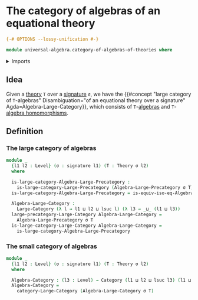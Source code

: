 # The category of algebras of an equational theory

```agda
{-# OPTIONS --lossy-unification #-}

module universal-algebra.category-of-algebras-of-theories where
```

<details><summary>Imports</summary>

```agda
open import category-theory.categories
open import category-theory.isomorphisms-in-large-precategories
open import category-theory.large-categories
open import category-theory.large-precategories

open import foundation.dependent-pair-types
open import foundation.sets
open import foundation.subtype-identity-principle
open import foundation.universe-levels

open import foundation-core.equality-dependent-pair-types
open import foundation-core.equivalences
open import foundation-core.function-types
open import foundation-core.identity-types

open import universal-algebra.algebraic-theories
open import universal-algebra.algebras-of-theories
open import universal-algebra.homomorphisms-of-algebras
open import universal-algebra.isomorphisms-of-algebras
open import universal-algebra.models-of-signatures
open import universal-algebra.precategory-of-algebras-of-theories
open import universal-algebra.signatures
```

</details>

## Idea

Given a [theory](universal-algebra.algebraic-theories.md) `T` over a
[signature](universal-algebra.signatures.md) `σ`, we have the
{{#concept "large category of `T`-algebras" Disambiguation="of an equational theory over a signature" Agda=Algebra-Large-Category}},
which consists of `T`-[algebras](universal-algebra.algebras-of-theories.md) and
`T`-[algebra homomorphisms](universal-algebra.homomorphisms-of-algebras.md).

## Definition

### The large category of algebras

```agda
module _
  {l1 l2 : Level} (σ : signature l1) (T : Theory σ l2)
  where

  is-large-category-Algebra-Large-Precategory :
    is-large-category-Large-Precategory (Algebra-Large-Precategory σ T)
  is-large-category-Algebra-Large-Precategory = is-equiv-iso-eq-Algebra σ T

  Algebra-Large-Category :
    Large-Category (λ l → l1 ⊔ l2 ⊔ lsuc l) (λ l3 → _⊔_ (l1 ⊔ l3))
  large-precategory-Large-Category Algebra-Large-Category =
    Algebra-Large-Precategory σ T
  is-large-category-Large-Category Algebra-Large-Category =
    is-large-category-Algebra-Large-Precategory
```

### The small category of algebras

```agda
module _
  {l1 l2 : Level} (σ : signature l1) (T : Theory σ l2)
  where

  Algebra-Category : (l3 : Level) → Category (l1 ⊔ l2 ⊔ lsuc l3) (l1 ⊔ l3)
  Algebra-Category =
    category-Large-Category (Algebra-Large-Category σ T)
```
